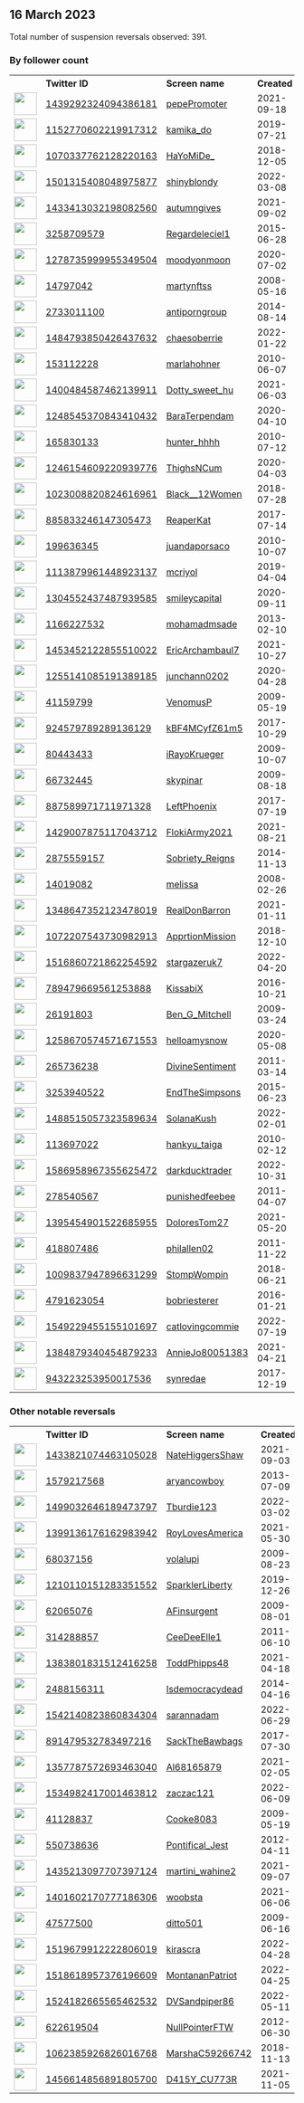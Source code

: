 
## 16 March 2023
Total number of suspension reversals observed: 391.

### By follower count
<table><tr><th></th><th align="left">Twitter ID</th><th align="left">Screen name</th>
<th align="left">Created</th><th align="left">Status</th><th align="left">Suspended</th><th align="left">Followers</th>
<tr><td><a href="https://pbs.twimg.com/profile_images/1655141822606323715/IHOBgQCS_normal.jpg"><img src="https://pbs.twimg.com/profile_images/1655141822606323715/IHOBgQCS_normal.jpg" width="40px" height="40px" align="center"/></a></td><td><a href="https://twitter.com/intent/user?user_id=1439292324094386181">1439292324094386181</a></td><td><a href="https://twitter.com/pepePromoter">pepePromoter</a></td><td>2021-09-18</td><td align="center"></td><td>2022-08-07</td><td>224454</td></tr>
<tr><td><a href="https://pbs.twimg.com/profile_images/1192724093344182273/2lAh3iR6_normal.jpg"><img src="https://pbs.twimg.com/profile_images/1192724093344182273/2lAh3iR6_normal.jpg" width="40px" height="40px" align="center"/></a></td><td><a href="https://twitter.com/intent/user?user_id=1152770602219917312">1152770602219917312</a></td><td><a href="https://twitter.com/kamika_do">kamika_do</a></td><td>2019-07-21</td><td align="center"></td><td>2022-03-23</td><td>157596</td></tr>
<tr><td><a href="https://pbs.twimg.com/profile_images/1645028025136758784/YOqX3J39_normal.jpg"><img src="https://pbs.twimg.com/profile_images/1645028025136758784/YOqX3J39_normal.jpg" width="40px" height="40px" align="center"/></a></td><td><a href="https://twitter.com/intent/user?user_id=1070337762128220163">1070337762128220163</a></td><td><a href="https://twitter.com/HaYoMiDe_">HaYoMiDe_</a></td><td>2018-12-05</td><td align="center"></td><td>2022-08-07</td><td>118307</td></tr>
<tr><td><a href="https://pbs.twimg.com/profile_images/1502059198468829224/xW3iw_Cy_normal.jpg"><img src="https://pbs.twimg.com/profile_images/1502059198468829224/xW3iw_Cy_normal.jpg" width="40px" height="40px" align="center"/></a></td><td><a href="https://twitter.com/intent/user?user_id=1501315408048975877">1501315408048975877</a></td><td><a href="https://twitter.com/shinyblondy">shinyblondy</a></td><td>2022-03-08</td><td align="center"></td><td>2022-08-06</td><td>114367</td></tr>
<tr><td><a href="https://pbs.twimg.com/profile_images/1562751888587898887/Pnm_AA5Y_normal.jpg"><img src="https://pbs.twimg.com/profile_images/1562751888587898887/Pnm_AA5Y_normal.jpg" width="40px" height="40px" align="center"/></a></td><td><a href="https://twitter.com/intent/user?user_id=1433413032198082560">1433413032198082560</a></td><td><a href="https://twitter.com/autumngives">autumngives</a></td><td>2021-09-02</td><td align="center"></td><td>2022-11-09</td><td>95116</td></tr>
<tr><td><a href="https://pbs.twimg.com/profile_images/1356075082427207681/0W0fZrP5_normal.jpg"><img src="https://pbs.twimg.com/profile_images/1356075082427207681/0W0fZrP5_normal.jpg" width="40px" height="40px" align="center"/></a></td><td><a href="https://twitter.com/intent/user?user_id=3258709579">3258709579</a></td><td><a href="https://twitter.com/Regardeleciel1">Regardeleciel1</a></td><td>2015-06-28</td><td align="center"></td><td>2023-03-09</td><td>82778</td></tr>
<tr><td><a href="https://pbs.twimg.com/profile_images/1513247431005253637/CvVdhsep_normal.jpg"><img src="https://pbs.twimg.com/profile_images/1513247431005253637/CvVdhsep_normal.jpg" width="40px" height="40px" align="center"/></a></td><td><a href="https://twitter.com/intent/user?user_id=1278735999955349504">1278735999955349504</a></td><td><a href="https://twitter.com/moodyonmoon">moodyonmoon</a></td><td>2020-07-02</td><td align="center"></td><td>2022-05-20</td><td>54771</td></tr>
<tr><td><a href="https://pbs.twimg.com/profile_images/1644857961066663937/hFaKAxRv_normal.jpg"><img src="https://pbs.twimg.com/profile_images/1644857961066663937/hFaKAxRv_normal.jpg" width="40px" height="40px" align="center"/></a></td><td><a href="https://twitter.com/intent/user?user_id=14797042">14797042</a></td><td><a href="https://twitter.com/martynftss">martynftss</a></td><td>2008-05-16</td><td align="center">🚫</td><td>2023-03-07</td><td>42450</td></tr>
<tr><td><a href="https://pbs.twimg.com/profile_images/1657781649709342720/uJV7zcdp_normal.jpg"><img src="https://pbs.twimg.com/profile_images/1657781649709342720/uJV7zcdp_normal.jpg" width="40px" height="40px" align="center"/></a></td><td><a href="https://twitter.com/intent/user?user_id=2733011100">2733011100</a></td><td><a href="https://twitter.com/antiporngroup">antiporngroup</a></td><td>2014-08-14</td><td align="center"></td><td>2023-02-07</td><td>40823</td></tr>
<tr><td><a href="https://pbs.twimg.com/profile_images/1671661249908858880/91YDEZ5e_normal.jpg"><img src="https://pbs.twimg.com/profile_images/1671661249908858880/91YDEZ5e_normal.jpg" width="40px" height="40px" align="center"/></a></td><td><a href="https://twitter.com/intent/user?user_id=1484793850426437632">1484793850426437632</a></td><td><a href="https://twitter.com/chaesoberrie">chaesoberrie</a></td><td>2022-01-22</td><td align="center"></td><td>2022-07-31</td><td>39971</td></tr>
<tr><td><a href="https://pbs.twimg.com/profile_images/1096595522/31d767f5-e975-438a-b04d-9500437f686b_normal.png"><img src="https://pbs.twimg.com/profile_images/1096595522/31d767f5-e975-438a-b04d-9500437f686b_normal.png" width="40px" height="40px" align="center"/></a></td><td><a href="https://twitter.com/intent/user?user_id=153112228">153112228</a></td><td><a href="https://twitter.com/marlahohner">marlahohner</a></td><td>2010-06-07</td><td align="center"></td><td></td><td>37461</td></tr>
<tr><td><a href="https://pbs.twimg.com/profile_images/1616511775133863946/pW_WmDoG_normal.jpg"><img src="https://pbs.twimg.com/profile_images/1616511775133863946/pW_WmDoG_normal.jpg" width="40px" height="40px" align="center"/></a></td><td><a href="https://twitter.com/intent/user?user_id=1400484587462139911">1400484587462139911</a></td><td><a href="https://twitter.com/Dotty_sweet_hu">Dotty_sweet_hu</a></td><td>2021-06-03</td><td align="center"></td><td>2023-02-25</td><td>36272</td></tr>
<tr><td><a href="https://pbs.twimg.com/profile_images/1385344114435055620/u10dc0Xe_normal.jpg"><img src="https://pbs.twimg.com/profile_images/1385344114435055620/u10dc0Xe_normal.jpg" width="40px" height="40px" align="center"/></a></td><td><a href="https://twitter.com/intent/user?user_id=1248545370843410432">1248545370843410432</a></td><td><a href="https://twitter.com/BaraTerpendam">BaraTerpendam</a></td><td>2020-04-10</td><td align="center"></td><td>2022-11-18</td><td>31713</td></tr>
<tr><td><a href="https://pbs.twimg.com/profile_images/1589416257295482881/Fc5rY46u_normal.jpg"><img src="https://pbs.twimg.com/profile_images/1589416257295482881/Fc5rY46u_normal.jpg" width="40px" height="40px" align="center"/></a></td><td><a href="https://twitter.com/intent/user?user_id=165830133">165830133</a></td><td><a href="https://twitter.com/hunter_hhhh">hunter_hhhh</a></td><td>2010-07-12</td><td align="center"></td><td>2023-02-06</td><td>31319</td></tr>
<tr><td><a href="https://pbs.twimg.com/profile_images/1617737149943799810/zowhh4GA_normal.jpg"><img src="https://pbs.twimg.com/profile_images/1617737149943799810/zowhh4GA_normal.jpg" width="40px" height="40px" align="center"/></a></td><td><a href="https://twitter.com/intent/user?user_id=1246154609220939776">1246154609220939776</a></td><td><a href="https://twitter.com/ThighsNCum">ThighsNCum</a></td><td>2020-04-03</td><td align="center"></td><td>2023-02-06</td><td>28606</td></tr>
<tr><td><a href="https://pbs.twimg.com/profile_images/1624899541613920256/cMcvRS0M_normal.jpg"><img src="https://pbs.twimg.com/profile_images/1624899541613920256/cMcvRS0M_normal.jpg" width="40px" height="40px" align="center"/></a></td><td><a href="https://twitter.com/intent/user?user_id=1023008820824616961">1023008820824616961</a></td><td><a href="https://twitter.com/Black__12Women">Black__12Women</a></td><td>2018-07-28</td><td align="center"></td><td>2023-03-02</td><td>26488</td></tr>
<tr><td><a href="https://pbs.twimg.com/profile_images/1648747376906043392/JIsZ5ytf_normal.jpg"><img src="https://pbs.twimg.com/profile_images/1648747376906043392/JIsZ5ytf_normal.jpg" width="40px" height="40px" align="center"/></a></td><td><a href="https://twitter.com/intent/user?user_id=885833246147305473">885833246147305473</a></td><td><a href="https://twitter.com/ReaperKat">ReaperKat</a></td><td>2017-07-14</td><td align="center"></td><td>2023-03-14</td><td>25734</td></tr>
<tr><td><a href="https://pbs.twimg.com/profile_images/1618008248497364992/QTFGyal9_normal.jpg"><img src="https://pbs.twimg.com/profile_images/1618008248497364992/QTFGyal9_normal.jpg" width="40px" height="40px" align="center"/></a></td><td><a href="https://twitter.com/intent/user?user_id=199636345">199636345</a></td><td><a href="https://twitter.com/juandaporsaco">juandaporsaco</a></td><td>2010-10-07</td><td align="center">🚫</td><td>2023-02-10</td><td>24757</td></tr>
<tr><td><a href="https://pbs.twimg.com/profile_images/1648007480130019345/8Hc4dqOQ_normal.jpg"><img src="https://pbs.twimg.com/profile_images/1648007480130019345/8Hc4dqOQ_normal.jpg" width="40px" height="40px" align="center"/></a></td><td><a href="https://twitter.com/intent/user?user_id=1113879961448923137">1113879961448923137</a></td><td><a href="https://twitter.com/mcriyol">mcriyol</a></td><td>2019-04-04</td><td align="center"></td><td></td><td>22032</td></tr>
<tr><td><a href="https://pbs.twimg.com/profile_images/1673815773133799424/ANSTY3XJ_normal.png"><img src="https://pbs.twimg.com/profile_images/1673815773133799424/ANSTY3XJ_normal.png" width="40px" height="40px" align="center"/></a></td><td><a href="https://twitter.com/intent/user?user_id=1304552437487939585">1304552437487939585</a></td><td><a href="https://twitter.com/smileycapital">smileycapital</a></td><td>2020-09-11</td><td align="center"></td><td>2022-12-31</td><td>21004</td></tr>
<tr><td><a href="https://pbs.twimg.com/profile_images/1657789488850935809/XQswRfHA_normal.jpg"><img src="https://pbs.twimg.com/profile_images/1657789488850935809/XQswRfHA_normal.jpg" width="40px" height="40px" align="center"/></a></td><td><a href="https://twitter.com/intent/user?user_id=1166227532">1166227532</a></td><td><a href="https://twitter.com/mohamadmsade">mohamadmsade</a></td><td>2013-02-10</td><td align="center"></td><td>2023-02-11</td><td>20613</td></tr>
<tr><td><a href="https://pbs.twimg.com/profile_images/1669284547765125121/IYQDA8Z7_normal.jpg"><img src="https://pbs.twimg.com/profile_images/1669284547765125121/IYQDA8Z7_normal.jpg" width="40px" height="40px" align="center"/></a></td><td><a href="https://twitter.com/intent/user?user_id=1453452122855510022">1453452122855510022</a></td><td><a href="https://twitter.com/EricArchambaul7">EricArchambaul7</a></td><td>2021-10-27</td><td align="center"></td><td>2023-01-24</td><td>17929</td></tr>
<tr><td><a href="https://pbs.twimg.com/profile_images/1572471552427565056/gVyAm2rg_normal.jpg"><img src="https://pbs.twimg.com/profile_images/1572471552427565056/gVyAm2rg_normal.jpg" width="40px" height="40px" align="center"/></a></td><td><a href="https://twitter.com/intent/user?user_id=1255141085191389185">1255141085191389185</a></td><td><a href="https://twitter.com/junchann0202">junchann0202</a></td><td>2020-04-28</td><td align="center"></td><td>2023-02-03</td><td>14620</td></tr>
<tr><td><a href="https://pbs.twimg.com/profile_images/831375267167825920/7UunIlVh_normal.jpg"><img src="https://pbs.twimg.com/profile_images/831375267167825920/7UunIlVh_normal.jpg" width="40px" height="40px" align="center"/></a></td><td><a href="https://twitter.com/intent/user?user_id=41159799">41159799</a></td><td><a href="https://twitter.com/VenomusP">VenomusP</a></td><td>2009-05-19</td><td align="center"></td><td>2022-05-05</td><td>14153</td></tr>
<tr><td><a href="https://pbs.twimg.com/profile_images/1432898851510259713/hHXADV_Z_normal.jpg"><img src="https://pbs.twimg.com/profile_images/1432898851510259713/hHXADV_Z_normal.jpg" width="40px" height="40px" align="center"/></a></td><td><a href="https://twitter.com/intent/user?user_id=924579789289136129">924579789289136129</a></td><td><a href="https://twitter.com/kBF4MCyfZ61m5">kBF4MCyfZ61m5</a></td><td>2017-10-29</td><td align="center"></td><td>2022-03-29</td><td>13445</td></tr>
<tr><td><a href="https://pbs.twimg.com/profile_images/1530663856636313603/a75rzGWW_normal.jpg"><img src="https://pbs.twimg.com/profile_images/1530663856636313603/a75rzGWW_normal.jpg" width="40px" height="40px" align="center"/></a></td><td><a href="https://twitter.com/intent/user?user_id=80443433">80443433</a></td><td><a href="https://twitter.com/iRayoKrueger">iRayoKrueger</a></td><td>2009-10-07</td><td align="center"></td><td>2023-01-25</td><td>13272</td></tr>
<tr><td><a href="https://pbs.twimg.com/profile_images/1403472926616305670/Dr_9hmuW_normal.jpg"><img src="https://pbs.twimg.com/profile_images/1403472926616305670/Dr_9hmuW_normal.jpg" width="40px" height="40px" align="center"/></a></td><td><a href="https://twitter.com/intent/user?user_id=66732445">66732445</a></td><td><a href="https://twitter.com/skypinar">skypinar</a></td><td>2009-08-18</td><td align="center"></td><td></td><td>11808</td></tr>
<tr><td><a href="https://pbs.twimg.com/profile_images/1636307860312170500/fB5O2kdR_normal.jpg"><img src="https://pbs.twimg.com/profile_images/1636307860312170500/fB5O2kdR_normal.jpg" width="40px" height="40px" align="center"/></a></td><td><a href="https://twitter.com/intent/user?user_id=887589971711971328">887589971711971328</a></td><td><a href="https://twitter.com/LeftPhoenix">LeftPhoenix</a></td><td>2017-07-19</td><td align="center"></td><td></td><td>10827</td></tr>
<tr><td><a href="https://pbs.twimg.com/profile_images/1643307800011984896/IlAQqkSR_normal.jpg"><img src="https://pbs.twimg.com/profile_images/1643307800011984896/IlAQqkSR_normal.jpg" width="40px" height="40px" align="center"/></a></td><td><a href="https://twitter.com/intent/user?user_id=1429007875117043712">1429007875117043712</a></td><td><a href="https://twitter.com/FlokiArmy2021">FlokiArmy2021</a></td><td>2021-08-21</td><td align="center">🚫</td><td>2023-03-08</td><td>10741</td></tr>
<tr><td><a href="https://pbs.twimg.com/profile_images/1653842398730940418/9X4SJ8d1_normal.jpg"><img src="https://pbs.twimg.com/profile_images/1653842398730940418/9X4SJ8d1_normal.jpg" width="40px" height="40px" align="center"/></a></td><td><a href="https://twitter.com/intent/user?user_id=2875559157">2875559157</a></td><td><a href="https://twitter.com/Sobriety_Reigns">Sobriety_Reigns</a></td><td>2014-11-13</td><td align="center">🔒👋</td><td>2022-12-01</td><td>10548</td></tr>
<tr><td><a href="https://pbs.twimg.com/profile_images/1562270277664313345/sy2Hm8YK_normal.jpg"><img src="https://pbs.twimg.com/profile_images/1562270277664313345/sy2Hm8YK_normal.jpg" width="40px" height="40px" align="center"/></a></td><td><a href="https://twitter.com/intent/user?user_id=14019082">14019082</a></td><td><a href="https://twitter.com/melissa">melissa</a></td><td>2008-02-26</td><td align="center"></td><td>2023-02-27</td><td>10248</td></tr>
<tr><td><a href="https://pbs.twimg.com/profile_images/1349359640765730818/b7fpgbIo_normal.jpg"><img src="https://pbs.twimg.com/profile_images/1349359640765730818/b7fpgbIo_normal.jpg" width="40px" height="40px" align="center"/></a></td><td><a href="https://twitter.com/intent/user?user_id=1348647352123478019">1348647352123478019</a></td><td><a href="https://twitter.com/RealDonBarron">RealDonBarron</a></td><td>2021-01-11</td><td align="center"></td><td>2022-03-17</td><td>9740</td></tr>
<tr><td><a href="https://pbs.twimg.com/profile_images/1365313764346724355/_qsyplJO_normal.jpg"><img src="https://pbs.twimg.com/profile_images/1365313764346724355/_qsyplJO_normal.jpg" width="40px" height="40px" align="center"/></a></td><td><a href="https://twitter.com/intent/user?user_id=1072207543730982913">1072207543730982913</a></td><td><a href="https://twitter.com/ApprtionMission">ApprtionMission</a></td><td>2018-12-10</td><td align="center"></td><td>2022-03-04</td><td>9084</td></tr>
<tr><td><a href="https://pbs.twimg.com/profile_images/1663914042254082049/sIvsInXz_normal.jpg"><img src="https://pbs.twimg.com/profile_images/1663914042254082049/sIvsInXz_normal.jpg" width="40px" height="40px" align="center"/></a></td><td><a href="https://twitter.com/intent/user?user_id=1516860721862254592">1516860721862254592</a></td><td><a href="https://twitter.com/stargazeruk7">stargazeruk7</a></td><td>2022-04-20</td><td align="center"></td><td>2023-01-03</td><td>8872</td></tr>
<tr><td><a href="https://pbs.twimg.com/profile_images/1668613581326385152/8Y1WGlQ9_normal.jpg"><img src="https://pbs.twimg.com/profile_images/1668613581326385152/8Y1WGlQ9_normal.jpg" width="40px" height="40px" align="center"/></a></td><td><a href="https://twitter.com/intent/user?user_id=789479669561253888">789479669561253888</a></td><td><a href="https://twitter.com/KissabiX">KissabiX</a></td><td>2016-10-21</td><td align="center"></td><td>2023-01-11</td><td>7733</td></tr>
<tr><td><a href="https://pbs.twimg.com/profile_images/1635883375469953025/FnhQtOPO_normal.jpg"><img src="https://pbs.twimg.com/profile_images/1635883375469953025/FnhQtOPO_normal.jpg" width="40px" height="40px" align="center"/></a></td><td><a href="https://twitter.com/intent/user?user_id=26191803">26191803</a></td><td><a href="https://twitter.com/Ben_G_Mitchell">Ben_G_Mitchell</a></td><td>2009-03-24</td><td align="center"></td><td>2022-03-22</td><td>7507</td></tr>
<tr><td><a href="https://pbs.twimg.com/profile_images/1671553920596946945/aR3BRywO_normal.jpg"><img src="https://pbs.twimg.com/profile_images/1671553920596946945/aR3BRywO_normal.jpg" width="40px" height="40px" align="center"/></a></td><td><a href="https://twitter.com/intent/user?user_id=1258670574571671553">1258670574571671553</a></td><td><a href="https://twitter.com/helloamysnow">helloamysnow</a></td><td>2020-05-08</td><td align="center"></td><td>2022-11-26</td><td>7170</td></tr>
<tr><td><a href="https://pbs.twimg.com/profile_images/1674179067669622784/Sf6l03r__normal.jpg"><img src="https://pbs.twimg.com/profile_images/1674179067669622784/Sf6l03r__normal.jpg" width="40px" height="40px" align="center"/></a></td><td><a href="https://twitter.com/intent/user?user_id=265736238">265736238</a></td><td><a href="https://twitter.com/DivineSentiment">DivineSentiment</a></td><td>2011-03-14</td><td align="center"></td><td>2023-01-26</td><td>7169</td></tr>
<tr><td><a href="https://pbs.twimg.com/profile_images/1532046106317639680/uuD7EwxU_normal.jpg"><img src="https://pbs.twimg.com/profile_images/1532046106317639680/uuD7EwxU_normal.jpg" width="40px" height="40px" align="center"/></a></td><td><a href="https://twitter.com/intent/user?user_id=3253940522">3253940522</a></td><td><a href="https://twitter.com/EndTheSimpsons">EndTheSimpsons</a></td><td>2015-06-23</td><td align="center"></td><td>2022-07-07</td><td>5941</td></tr>
<tr><td><a href="https://pbs.twimg.com/profile_images/1651650462985199616/vQ6uSpH5_normal.jpg"><img src="https://pbs.twimg.com/profile_images/1651650462985199616/vQ6uSpH5_normal.jpg" width="40px" height="40px" align="center"/></a></td><td><a href="https://twitter.com/intent/user?user_id=1488515057323589634">1488515057323589634</a></td><td><a href="https://twitter.com/SolanaKush">SolanaKush</a></td><td>2022-02-01</td><td align="center"></td><td>2023-01-20</td><td>5845</td></tr>
<tr><td><a href="https://pbs.twimg.com/profile_images/1654088242407555073/3a_E6TYu_normal.jpg"><img src="https://pbs.twimg.com/profile_images/1654088242407555073/3a_E6TYu_normal.jpg" width="40px" height="40px" align="center"/></a></td><td><a href="https://twitter.com/intent/user?user_id=113697022">113697022</a></td><td><a href="https://twitter.com/hankyu_taiga">hankyu_taiga</a></td><td>2010-02-12</td><td align="center"></td><td>2023-02-02</td><td>5592</td></tr>
<tr><td><a href="https://pbs.twimg.com/profile_images/1589889528319578112/Rny7LxEq_normal.jpg"><img src="https://pbs.twimg.com/profile_images/1589889528319578112/Rny7LxEq_normal.jpg" width="40px" height="40px" align="center"/></a></td><td><a href="https://twitter.com/intent/user?user_id=1586958967355625472">1586958967355625472</a></td><td><a href="https://twitter.com/darkducktrader">darkducktrader</a></td><td>2022-10-31</td><td align="center"></td><td>2023-03-11</td><td>5502</td></tr>
<tr><td><a href="https://pbs.twimg.com/profile_images/1566206877771390976/WCCjHHJi_normal.jpg"><img src="https://pbs.twimg.com/profile_images/1566206877771390976/WCCjHHJi_normal.jpg" width="40px" height="40px" align="center"/></a></td><td><a href="https://twitter.com/intent/user?user_id=278540567">278540567</a></td><td><a href="https://twitter.com/punishedfeebee">punishedfeebee</a></td><td>2011-04-07</td><td align="center"></td><td>2022-10-05</td><td>4855</td></tr>
<tr><td><a href="https://pbs.twimg.com/profile_images/1395464382491025416/LH-SO7MW_normal.jpg"><img src="https://pbs.twimg.com/profile_images/1395464382491025416/LH-SO7MW_normal.jpg" width="40px" height="40px" align="center"/></a></td><td><a href="https://twitter.com/intent/user?user_id=1395454901522685955">1395454901522685955</a></td><td><a href="https://twitter.com/DoloresTom27">DoloresTom27</a></td><td>2021-05-20</td><td align="center"></td><td>2022-12-19</td><td>4789</td></tr>
<tr><td><a href="https://pbs.twimg.com/profile_images/1120702827779821570/OYkHTjt-_normal.jpg"><img src="https://pbs.twimg.com/profile_images/1120702827779821570/OYkHTjt-_normal.jpg" width="40px" height="40px" align="center"/></a></td><td><a href="https://twitter.com/intent/user?user_id=418807486">418807486</a></td><td><a href="https://twitter.com/philallen02">philallen02</a></td><td>2011-11-22</td><td align="center"></td><td>2022-11-04</td><td>4729</td></tr>
<tr><td><a href="https://pbs.twimg.com/profile_images/1593581002282115072/PjdCZYaY_normal.jpg"><img src="https://pbs.twimg.com/profile_images/1593581002282115072/PjdCZYaY_normal.jpg" width="40px" height="40px" align="center"/></a></td><td><a href="https://twitter.com/intent/user?user_id=1009837947896631299">1009837947896631299</a></td><td><a href="https://twitter.com/StompWompin">StompWompin</a></td><td>2018-06-21</td><td align="center"></td><td>2022-11-28</td><td>4287</td></tr>
<tr><td><a href="https://pbs.twimg.com/profile_images/824812428475129857/A1kq3OkY_normal.jpg"><img src="https://pbs.twimg.com/profile_images/824812428475129857/A1kq3OkY_normal.jpg" width="40px" height="40px" align="center"/></a></td><td><a href="https://twitter.com/intent/user?user_id=4791623054">4791623054</a></td><td><a href="https://twitter.com/bobriesterer">bobriesterer</a></td><td>2016-01-21</td><td align="center"></td><td></td><td>4243</td></tr>
<tr><td><a href="https://pbs.twimg.com/profile_images/1646149059990765571/miIdo_Z6_normal.jpg"><img src="https://pbs.twimg.com/profile_images/1646149059990765571/miIdo_Z6_normal.jpg" width="40px" height="40px" align="center"/></a></td><td><a href="https://twitter.com/intent/user?user_id=1549229455155101697">1549229455155101697</a></td><td><a href="https://twitter.com/catlovingcommie">catlovingcommie</a></td><td>2022-07-19</td><td align="center">🚫</td><td>2022-11-15</td><td>3883</td></tr>
<tr><td><a href="https://pbs.twimg.com/profile_images/1538485497378504705/ez9nP7pr_normal.jpg"><img src="https://pbs.twimg.com/profile_images/1538485497378504705/ez9nP7pr_normal.jpg" width="40px" height="40px" align="center"/></a></td><td><a href="https://twitter.com/intent/user?user_id=1384879340454879233">1384879340454879233</a></td><td><a href="https://twitter.com/AnnieJo80051383">AnnieJo80051383</a></td><td>2021-04-21</td><td align="center"></td><td>2023-03-10</td><td>3781</td></tr>
<tr><td><a href="https://pbs.twimg.com/profile_images/943225441665531905/F-gnahkD_normal.jpg"><img src="https://pbs.twimg.com/profile_images/943225441665531905/F-gnahkD_normal.jpg" width="40px" height="40px" align="center"/></a></td><td><a href="https://twitter.com/intent/user?user_id=943223253950017536">943223253950017536</a></td><td><a href="https://twitter.com/synredae">synredae</a></td><td>2017-12-19</td><td align="center"></td><td>2022-11-03</td><td>3684</td></tr>
</table>

### Other notable reversals
<table><tr><th></th><th align="left">Twitter ID</th><th align="left">Screen name</th>
<th align="left">Created</th><th align="left">Status</th><th align="left">Suspended</th><th align="left">Followers</th>
<tr><td><a href="https://pbs.twimg.com/profile_images/1514681659676835852/kDdGUa2l_normal.jpg"><img src="https://pbs.twimg.com/profile_images/1514681659676835852/kDdGUa2l_normal.jpg" width="40px" height="40px" align="center"/></a></td><td><a href="https://twitter.com/intent/user?user_id=1433821074463105028">1433821074463105028</a></td><td><a href="https://twitter.com/NateHiggersShaw">NateHiggersShaw</a></td><td>2021-09-03</td><td align="center"></td><td>2022-07-20</td><td>478</td></tr>
<tr><td><a href="https://pbs.twimg.com/profile_images/1639324859930124289/lmeEKIXX_normal.png"><img src="https://pbs.twimg.com/profile_images/1639324859930124289/lmeEKIXX_normal.png" width="40px" height="40px" align="center"/></a></td><td><a href="https://twitter.com/intent/user?user_id=1579217568">1579217568</a></td><td><a href="https://twitter.com/aryancowboy">aryancowboy</a></td><td>2013-07-09</td><td align="center">🚫</td><td>2023-03-12</td><td>696</td></tr>
<tr><td><a href="https://pbs.twimg.com/profile_images/1560354778231750661/XBjzbamP_normal.jpg"><img src="https://pbs.twimg.com/profile_images/1560354778231750661/XBjzbamP_normal.jpg" width="40px" height="40px" align="center"/></a></td><td><a href="https://twitter.com/intent/user?user_id=1499032646189473797">1499032646189473797</a></td><td><a href="https://twitter.com/Tburdie123">Tburdie123</a></td><td>2022-03-02</td><td align="center"></td><td>2023-02-08</td><td>386</td></tr>
<tr><td><a href="https://pbs.twimg.com/profile_images/1399137758657064961/Ga7iUX0O_normal.jpg"><img src="https://pbs.twimg.com/profile_images/1399137758657064961/Ga7iUX0O_normal.jpg" width="40px" height="40px" align="center"/></a></td><td><a href="https://twitter.com/intent/user?user_id=1399136176162983942">1399136176162983942</a></td><td><a href="https://twitter.com/RoyLovesAmerica">RoyLovesAmerica</a></td><td>2021-05-30</td><td align="center"></td><td>2023-03-12</td><td>3200</td></tr>
<tr><td><a href="https://pbs.twimg.com/profile_images/1503088377633001474/SZbXEDh8_normal.jpg"><img src="https://pbs.twimg.com/profile_images/1503088377633001474/SZbXEDh8_normal.jpg" width="40px" height="40px" align="center"/></a></td><td><a href="https://twitter.com/intent/user?user_id=68037156">68037156</a></td><td><a href="https://twitter.com/volalupi">volalupi</a></td><td>2009-08-23</td><td align="center"></td><td>2022-12-27</td><td>2279</td></tr>
<tr><td><a href="https://pbs.twimg.com/profile_images/1499112636234932228/5rnJdGkK_normal.jpg"><img src="https://pbs.twimg.com/profile_images/1499112636234932228/5rnJdGkK_normal.jpg" width="40px" height="40px" align="center"/></a></td><td><a href="https://twitter.com/intent/user?user_id=1210110151283351552">1210110151283351552</a></td><td><a href="https://twitter.com/SparklerLiberty">SparklerLiberty</a></td><td>2019-12-26</td><td align="center"></td><td>2022-12-20</td><td>1249</td></tr>
<tr><td><a href="https://pbs.twimg.com/profile_images/1637175259597090817/pewKQQzE_normal.png"><img src="https://pbs.twimg.com/profile_images/1637175259597090817/pewKQQzE_normal.png" width="40px" height="40px" align="center"/></a></td><td><a href="https://twitter.com/intent/user?user_id=62065076">62065076</a></td><td><a href="https://twitter.com/AFinsurgent">AFinsurgent</a></td><td>2009-08-01</td><td align="center">🚫</td><td>2022-12-13</td><td>813</td></tr>
<tr><td><a href="https://pbs.twimg.com/profile_images/1605005136413220864/V4-9oO0q_normal.jpg"><img src="https://pbs.twimg.com/profile_images/1605005136413220864/V4-9oO0q_normal.jpg" width="40px" height="40px" align="center"/></a></td><td><a href="https://twitter.com/intent/user?user_id=314288857">314288857</a></td><td><a href="https://twitter.com/CeeDeeElle1">CeeDeeElle1</a></td><td>2011-06-10</td><td align="center"></td><td>2022-12-29</td><td>412</td></tr>
<tr><td><a href="https://pbs.twimg.com/profile_images/1534330857464418306/AzYKcCnV_normal.jpg"><img src="https://pbs.twimg.com/profile_images/1534330857464418306/AzYKcCnV_normal.jpg" width="40px" height="40px" align="center"/></a></td><td><a href="https://twitter.com/intent/user?user_id=1383801831512416258">1383801831512416258</a></td><td><a href="https://twitter.com/ToddPhipps48">ToddPhipps48</a></td><td>2021-04-18</td><td align="center"></td><td>2023-02-02</td><td>237</td></tr>
<tr><td><a href="https://pbs.twimg.com/profile_images/1274003781806587906/r1fyWWON_normal.jpg"><img src="https://pbs.twimg.com/profile_images/1274003781806587906/r1fyWWON_normal.jpg" width="40px" height="40px" align="center"/></a></td><td><a href="https://twitter.com/intent/user?user_id=2488156311">2488156311</a></td><td><a href="https://twitter.com/Isdemocracydead">Isdemocracydead</a></td><td>2014-04-16</td><td align="center"></td><td>2023-02-06</td><td>1499</td></tr>
<tr><td><a href="https://pbs.twimg.com/profile_images/1543974343192891392/onyAmbd9_normal.jpg"><img src="https://pbs.twimg.com/profile_images/1543974343192891392/onyAmbd9_normal.jpg" width="40px" height="40px" align="center"/></a></td><td><a href="https://twitter.com/intent/user?user_id=1542140823860834304">1542140823860834304</a></td><td><a href="https://twitter.com/sarannadam">sarannadam</a></td><td>2022-06-29</td><td align="center"></td><td>2022-12-14</td><td>295</td></tr>
<tr><td><a href="https://pbs.twimg.com/profile_images/899432534811049984/PcFkDNCT_normal.jpg"><img src="https://pbs.twimg.com/profile_images/899432534811049984/PcFkDNCT_normal.jpg" width="40px" height="40px" align="center"/></a></td><td><a href="https://twitter.com/intent/user?user_id=891479532783497216">891479532783497216</a></td><td><a href="https://twitter.com/SackTheBawbags">SackTheBawbags</a></td><td>2017-07-30</td><td align="center"></td><td>2022-12-24</td><td>1011</td></tr>
<tr><td><a href="https://pbs.twimg.com/profile_images/1357787813652045825/o9mNM-ua_normal.jpg"><img src="https://pbs.twimg.com/profile_images/1357787813652045825/o9mNM-ua_normal.jpg" width="40px" height="40px" align="center"/></a></td><td><a href="https://twitter.com/intent/user?user_id=1357787572693463040">1357787572693463040</a></td><td><a href="https://twitter.com/Al68165879">Al68165879</a></td><td>2021-02-05</td><td align="center"></td><td>2022-12-13</td><td>202</td></tr>
<tr><td><a href="https://pbs.twimg.com/profile_images/1534982472404025346/mLIG8AG-_normal.png"><img src="https://pbs.twimg.com/profile_images/1534982472404025346/mLIG8AG-_normal.png" width="40px" height="40px" align="center"/></a></td><td><a href="https://twitter.com/intent/user?user_id=1534982417001463812">1534982417001463812</a></td><td><a href="https://twitter.com/zaczac121">zaczac121</a></td><td>2022-06-09</td><td align="center">👋</td><td>2022-12-16</td><td>218</td></tr>
<tr><td><a href="https://pbs.twimg.com/profile_images/1574545852621901853/prNbTvWE_normal.jpg"><img src="https://pbs.twimg.com/profile_images/1574545852621901853/prNbTvWE_normal.jpg" width="40px" height="40px" align="center"/></a></td><td><a href="https://twitter.com/intent/user?user_id=41128837">41128837</a></td><td><a href="https://twitter.com/Cooke8083">Cooke8083</a></td><td>2009-05-19</td><td align="center"></td><td>2022-11-02</td><td>241</td></tr>
<tr><td><a href="https://pbs.twimg.com/profile_images/1636149076696657920/wr98nki1_normal.jpg"><img src="https://pbs.twimg.com/profile_images/1636149076696657920/wr98nki1_normal.jpg" width="40px" height="40px" align="center"/></a></td><td><a href="https://twitter.com/intent/user?user_id=550738636">550738636</a></td><td><a href="https://twitter.com/Pontifical_Jest">Pontifical_Jest</a></td><td>2012-04-11</td><td align="center"></td><td>2022-11-22</td><td>432</td></tr>
<tr><td><a href="https://pbs.twimg.com/profile_images/1473923952435249152/RnlNoT4h_normal.jpg"><img src="https://pbs.twimg.com/profile_images/1473923952435249152/RnlNoT4h_normal.jpg" width="40px" height="40px" align="center"/></a></td><td><a href="https://twitter.com/intent/user?user_id=1435213097707397124">1435213097707397124</a></td><td><a href="https://twitter.com/martini_wahine2">martini_wahine2</a></td><td>2021-09-07</td><td align="center"></td><td>2023-02-01</td><td>1646</td></tr>
<tr><td><a href="https://pbs.twimg.com/profile_images/1671886615181168643/fazaoiiH_normal.jpg"><img src="https://pbs.twimg.com/profile_images/1671886615181168643/fazaoiiH_normal.jpg" width="40px" height="40px" align="center"/></a></td><td><a href="https://twitter.com/intent/user?user_id=1401602170777186306">1401602170777186306</a></td><td><a href="https://twitter.com/woobsta">woobsta</a></td><td>2021-06-06</td><td align="center"></td><td>2022-12-01</td><td>1289</td></tr>
<tr><td><a href="https://pbs.twimg.com/profile_images/1621836645191544837/jwszV-nk_normal.jpg"><img src="https://pbs.twimg.com/profile_images/1621836645191544837/jwszV-nk_normal.jpg" width="40px" height="40px" align="center"/></a></td><td><a href="https://twitter.com/intent/user?user_id=47577500">47577500</a></td><td><a href="https://twitter.com/ditto501">ditto501</a></td><td>2009-06-16</td><td align="center"></td><td>2023-03-09</td><td>822</td></tr>
<tr><td><a href="https://pbs.twimg.com/profile_images/1600464792132755456/-GyiIrwj_normal.jpg"><img src="https://pbs.twimg.com/profile_images/1600464792132755456/-GyiIrwj_normal.jpg" width="40px" height="40px" align="center"/></a></td><td><a href="https://twitter.com/intent/user?user_id=1519679912222806019">1519679912222806019</a></td><td><a href="https://twitter.com/kirascra">kirascra</a></td><td>2022-04-28</td><td align="center"></td><td>2023-02-02</td><td>97</td></tr>
<tr><td><a href="https://pbs.twimg.com/profile_images/1519060490147692544/Ctm9gvKl_normal.jpg"><img src="https://pbs.twimg.com/profile_images/1519060490147692544/Ctm9gvKl_normal.jpg" width="40px" height="40px" align="center"/></a></td><td><a href="https://twitter.com/intent/user?user_id=1518618957376196609">1518618957376196609</a></td><td><a href="https://twitter.com/MontananPatriot">MontananPatriot</a></td><td>2022-04-25</td><td align="center"></td><td>2023-01-30</td><td>321</td></tr>
<tr><td><a href="https://pbs.twimg.com/profile_images/1637874318699798532/BBCJnKSq_normal.jpg"><img src="https://pbs.twimg.com/profile_images/1637874318699798532/BBCJnKSq_normal.jpg" width="40px" height="40px" align="center"/></a></td><td><a href="https://twitter.com/intent/user?user_id=1524182665565462532">1524182665565462532</a></td><td><a href="https://twitter.com/DVSandpiper86">DVSandpiper86</a></td><td>2022-05-11</td><td align="center"></td><td>2022-12-10</td><td>93</td></tr>
<tr><td><a href="https://pbs.twimg.com/profile_images/1562308070264344577/IXKqxoYy_normal.jpg"><img src="https://pbs.twimg.com/profile_images/1562308070264344577/IXKqxoYy_normal.jpg" width="40px" height="40px" align="center"/></a></td><td><a href="https://twitter.com/intent/user?user_id=622619504">622619504</a></td><td><a href="https://twitter.com/NullPointerFTW">NullPointerFTW</a></td><td>2012-06-30</td><td align="center"></td><td>2022-12-20</td><td>187</td></tr>
<tr><td><a href="https://pbs.twimg.com/profile_images/1409569033985433601/7VUgNDpq_normal.jpg"><img src="https://pbs.twimg.com/profile_images/1409569033985433601/7VUgNDpq_normal.jpg" width="40px" height="40px" align="center"/></a></td><td><a href="https://twitter.com/intent/user?user_id=1062385926826016768">1062385926826016768</a></td><td><a href="https://twitter.com/MarshaC59266742">MarshaC59266742</a></td><td>2018-11-13</td><td align="center"></td><td>2023-03-10</td><td>1600</td></tr>
<tr><td><a href="https://pbs.twimg.com/profile_images/1661583765901127685/_7uaPYgd_normal.jpg"><img src="https://pbs.twimg.com/profile_images/1661583765901127685/_7uaPYgd_normal.jpg" width="40px" height="40px" align="center"/></a></td><td><a href="https://twitter.com/intent/user?user_id=1456614856891805700">1456614856891805700</a></td><td><a href="https://twitter.com/D415Y_CU773R">D415Y_CU773R</a></td><td>2021-11-05</td><td align="center"></td><td>2023-03-10</td><td>608</td></tr>
</table>
